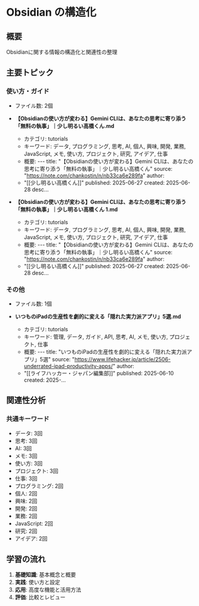 # Obsidian の構造化

## 概要
Obsidianに関する情報の構造化と関連性の整理

## 主要トピック

### 使い方・ガイド
- ファイル数: 2個

- **【Obsidianの使い方が変わる】Gemini CLIは、あなたの思考に寄り添う「無料の執事」｜少し明るい高橋くん.md**
  - カテゴリ: tutorials
  - キーワード: データ, プログラミング, 思考, AI, 個人, 興味, 開発, 業務, JavaScript, メモ, 使い方, プロジェクト, 研究, アイデア, 仕事
  - 概要: ---
title: "【Obsidianの使い方が変わる】Gemini CLIは、あなたの思考に寄り添う「無料の執事」｜少し明るい高橋くん"
source: "https://note.com/chankostin/n/nb33ca6e289fa"
author:
  - "[[少し明るい高橋くん]]"
published: 2025-06-27
created: 2025-06-28
desc...

- **【Obsidianの使い方が変わる】Gemini CLIは、あなたの思考に寄り添う「無料の執事」｜少し明るい高橋くん 1.md**
  - カテゴリ: tutorials
  - キーワード: データ, プログラミング, 思考, AI, 個人, 興味, 開発, 業務, JavaScript, メモ, 使い方, プロジェクト, 研究, アイデア, 仕事
  - 概要: ---
title: "【Obsidianの使い方が変わる】Gemini CLIは、あなたの思考に寄り添う「無料の執事」｜少し明るい高橋くん"
source: "https://note.com/chankostin/n/nb33ca6e289fa"
author:
  - "[[少し明るい高橋くん]]"
published: 2025-06-27
created: 2025-06-28
desc...

### その他
- ファイル数: 1個

- **いつものiPadの生産性を劇的に変える「隠れた実力派アプリ」5選.md**
  - カテゴリ: tutorials
  - キーワード: 管理, データ, ガイド, API, 思考, AI, メモ, 使い方, プロジェクト, 仕事
  - 概要: ---
title: "いつものiPadの生産性を劇的に変える「隠れた実力派アプリ」5選"
source: "https://www.lifehacker.jp/article/2506-underrated-ipad-productivity-apps/"
author:
  - "[[ライフハッカー・ジャパン編集部]]"
published: 2025-06-10
created: 2025-...

## 関連性分析

### 共通キーワード
- データ: 3回
- 思考: 3回
- AI: 3回
- メモ: 3回
- 使い方: 3回
- プロジェクト: 3回
- 仕事: 3回
- プログラミング: 2回
- 個人: 2回
- 興味: 2回
- 開発: 2回
- 業務: 2回
- JavaScript: 2回
- 研究: 2回
- アイデア: 2回

## 学習の流れ

1. **基礎知識**: 基本概念と概要
2. **実践**: 使い方と設定
3. **応用**: 高度な機能と活用方法
4. **評価**: 比較とレビュー

